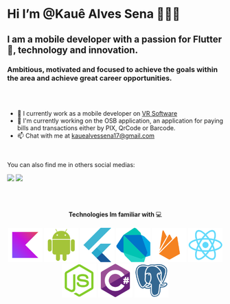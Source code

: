 <h1>Hi I’m <strong> @Kauê Alves Sena </strong> 👋👨‍💻</h1>
<h2>I am a mobile developer with a passion for Flutter 💙, technology and innovation.</h2>
<h3>Ambitious, motivated and focused to achieve the goals within the area and achieve great career opportunities.</h3>
<br>
<br>

- 📱 I currently work as a mobile developer on [VR Software](https://www.vrsoft.com.br/)
- 🌱 I'm currently working on the OSB application, an application for paying bills and transactions either by PIX, QrCode or Barcode.
- 📫 Chat with me at kauealvessena17@gmail.com

<br>
<p> You can also find me in others social medias:</p>

[<img src="https://img.shields.io/badge/linkedin-%230077B5.svg?&style=for-the-badge&logo=linkedin&logoColor=white" />](https://www.linkedin.com/in/kaue-sena-a36169210/)
[<img src = "https://img.shields.io/badge/instagram-%23E4405F.svg?&style=for-the-badge&logo=instagram&logoColor=white">](https://www.instagram.com/kaue.sena17/)

<p align="center">
  <br>
  <br>
  <br>
  <strong> Technologies Im familiar with </strong> 💻
  
  <br>
  <br>
  
  <img src="https://github.com/devicons/devicon/blob/master/icons/kotlin/kotlin-original.svg" alt="Kotlin" width="80" height="80"/> 
  <img src="https://github.com/devicons/devicon/blob/master/icons/android/android-original.svg" alt="android_native" width="80" height="80"/>
  <img src="https://github.com/devicons/devicon/blob/master/icons/flutter/flutter-original.svg" alt="Flutter" width="80" height="80"/>   
  <img src="https://github.com/devicons/devicon/blob/master/icons/dart/dart-original.svg" alt="Dart" width="80" height="80"/>   
  <img src="https://github.com/devicons/devicon/blob/master/icons/firebase/firebase-plain.svg" alt="firebase" width="80" height="80"/>
  <img src="https://github.com/devicons/devicon/blob/master/icons/react/react-original.svg" alt="react" width="80" height="80"/>
  <img src="https://github.com/devicons/devicon/blob/master/icons/nodejs/nodejs-plain.svg" alt="nodejs" width="80" height="80"/>
  <img src="https://github.com/devicons/devicon/blob/master/icons/csharp/csharp-original.svg" alt="csharp" width="80" height="80"/>
  <img src="https://github.com/devicons/devicon/blob/master/icons/postgresql/postgresql-plain.svg" alt="postgresql" width="80" height="80"/>
  
 
